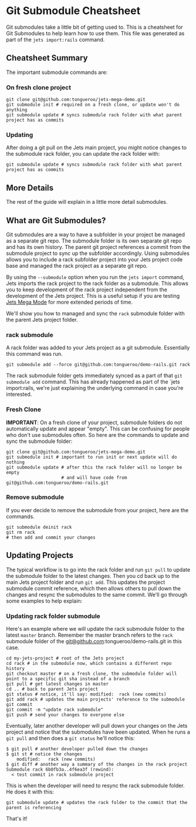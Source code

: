 # Git Submodule Cheatsheet

Git submodules take a little bit of getting used to. This is a cheatsheet for Git Submodules to help learn how to use them.  This file was generated as part of the `jets import:rails` command.

## Cheatsheet Summary

The important submodule commands are:

### On fresh clone project

    git clone git@github.com:tongueroo/jets-mega-demo.git
    git submodule init # required on a fresh clone, or update won't do anything
    git submodule update # syncs submodule rack folder with what parent project has as commits

### Updating

After doing a git pull on the Jets main project, you might notice changes to the submodule rack folder, you can update the rack folder with:

    git submodule update # syncs submodule rack folder with what parent project has as commits

## More Details

The rest of the guide will explain in a little more detail submodules.

## What are Git Submodules?

Git submodules are a way to have a subfolder in your project be managed as a separate git repo.  The submodule folder is its own separate git repo and has its own history. The parent git project references a commit from the submodule project to sync up the subfolder accordingly.  Using submodules allows you to include a rack subfolder project into your Jets project code base and managed the rack project as a separate git repo.

By using the `--submodule` option when you run the `jets import` command, Jets imports the rack project to the rack folder as a submodule.  This allows you to keep development of the rack project independent from the development of the Jets project. This is a useful setup if you are testing [Jets Mega Mode](http://rubyonjets.com/docs/megamode/) for more extended periods of time.

We'll show you how to managed and sync the `rack` submodule folder with the parent Jets project folder.

### rack submodule

A rack folder was added to your Jets project as a git submodule.  Essentially this command was run.

    git submodule add --force git@github.com:tongueroo/demo-rails.git rack

The rack submodule folder gets immediately synced as a part of that `git submodule add` command.  This has already happened as part of the `jets import:rails, we're just explaining the underlying command in case you're interested.

### Fresh Clone

**IMPORTANT**: On a fresh clone of your project, submodule folders do not automatically update and appear "empty".  This can be confusing for people who don't use submodules often. So here are the commands to update and sync the submodule folder:

    git clone git@github.com:tongueroo/jets-mega-demo.git
    git submodule init # important to run init or next update will do nothing
    git submodule update # after this the rack folder will no longer be empty
                         # and will have code from git@github.com:tongueroo/demo-rails.git

### Remove submodule

If you ever decide to remove the submodule from your project, here are the commands.

    git submodule deinit rack
    git rm rack
    # then add and commit your changes

## Updating Projects

The typical workflow is to go into the rack folder and run `git pull` to update the submodule folder to the latest changes. Then you cd back up to the main Jets project folder and run `git add`.  This updates the project submodule commit reference, which then allows others to pull down the changes and resync the submodules to the same commit. We'll go through some examples to help explain:

### Updating rack folder submodule

Here's an example where we will update the rack submodule folder to the latest `master` branch. Remember the master branch refers to the `rack` submodule folder of the git@github.com:tongueroo/demo-rails.git in this case.

    cd my-jets-project # root of the Jets project
    cd rack # in the submodule now, which contains a different repo history
    git checkout master # on a fresh clone, the submodule folder will point to a specific git sha instead of a branch
    git pull # get latest changes in master
    cd .. # back to parent Jets project
    git status # notice, it'll say: modified:  rack (new commits)
    git add rack # updates the main projects' reference to the submodule git commit
    git commit -m "update rack submodule"
    git push # send your changes to everyone else

Eventually, later another developer will pull down your changes on the Jets project and notice that the submodules have been updated.  When he runs a `git pull` and then does a `git status` he'll notice this:

    $ git pull # another developer pulled down the changes
    $ git st # notice the changes
        modified:   rack (new commits)
    $ git diff # another way a summary of the changes in the rack project
    Submodule rack 6b0fb3a..4f6ea3f (rewind):
      < test commit in rack submodule project

This is when the developer will need to resync the rack submodule folder. He does it with this:

    git submodule update # updates the rack folder to the commit that the parent is referencing

That's it!
